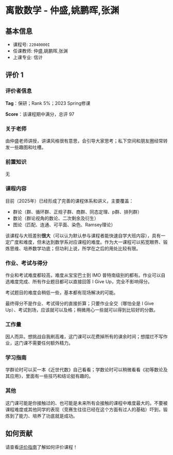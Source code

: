 # 离散数学 - 仲盛,姚鹏晖,张渊

## 基本信息

- 课程号: `22040000I`
- 任课教师: 仲盛,姚鹏晖,张渊
- 上课专业: 信计

## 评价 1

### 评价者信息

**Tag**：保研；Rank 5%；2023 Spring修课

**Score**：该课程期中满分，总评 97

### 关于老师

由仲盛老师讲授，讲课风格很有意思，会引导大家思考；私下空间和朋友圈经常转发一些趣图和吐槽。

### 前置知识

无

### 课程内容

目前（2025年）已经形成了完善的课程体系和讲义，主要覆盖：

- 群论（群、循环群、正规子群、商群、同态定理、p群、排列群）
- 数论（群论视角的数论、二次剩余及衍生）
- 图论（匹配、连通、可平面、染色、Ramsey理论）

该课程与大班差别**很大**（可以认为默认参与课程者能快速自学大班内容），具有一定广度和难度，但未达到数学系对应课程的难度。作为大一课程可以拓宽眼界、锻炼思维、培养数学功底；但功利上说，所学在之后的用处比较有限。

### 作业、考试与得分

作业和考试难度都较高，难度从宝宝巴士到 IMO 普特南级别的都有。作业可以自选难度完成、所有作业题目都可以直接回答 I Give Up，完全不影响得分。

考试题目的难度会稍低一些，基本都有现场解决的可能。

最终得分不是作业、考试得分的直接折算；只要作业全交（哪怕全是 I Give Up）、考试到场，应该就可以及格；稍微用心一些就可以得到比较好的分数。

### 工作量

因人而异。想挑战自我刷高难，这门课可以花费掉所有的课余时间；想摆烂不写作业，这门课不需要任何额外精力。

### 学习指南

学群论时可以买一本《近世代数》自己看看；学数论时可以稍微看看《初等数论及其应用》，里面有一些技巧和结论挺有趣的。

### 其他

这门课可能是你接触过的、也可能是未来所有会接触的课程中难度最大的。不要被课程难度或其他同学的表现（竞赛生往往已经在这个方面有过人的基础）吓到，锻炼到了能力、培养了功底就是成功。

## 如何贡献

请查看[评价指南](../how-to-comment.md)了解如何评价课程！
